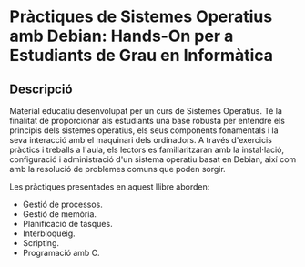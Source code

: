 # Pràctiques de Sistemes Operatius amb Debian: Hands-On per a Estudiants de Grau en Informàtica

## Descripció
Material educatiu desenvolupat per un curs de Sistemes Operatius. Té la finalitat de proporcionar als estudiants una base robusta per entendre els principis dels sistemes operatius, els seus components fonamentals i la seva interacció amb el maquinari dels ordinadors. A través d'exercicis pràctics i treballs a l'aula, els lectors es familiaritzaran amb la instal·lació, configuració i administració d'un sistema operatiu basat en Debian, així com amb la resolució de problemes comuns que poden sorgir.

Les pràctiques presentades en aquest llibre aborden:

* Gestió de processos.
* Gestió de memòria.
* Planificació de tasques.
* Interbloqueig.
* Scripting.
* Programació amb C.
